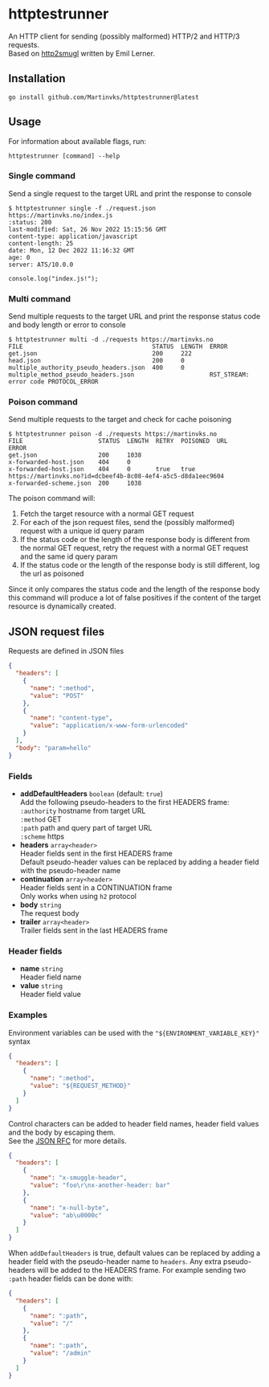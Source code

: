 # httptestrunner

An HTTP client for sending (possibly malformed) HTTP/2 and HTTP/3 requests.  
Based on [http2smugl](https://github.com/neex/http2smugl) written by Emil Lerner.

## Installation

```
go install github.com/Martinvks/httptestrunner@latest
```

## Usage

For information about available flags, run:

```
httptestrunner [command] --help
```

### Single command

Send a single request to the target URL and print the response to console

```
$ httptestrunner single -f ./request.json https://martinvks.no/index.js
:status: 200
last-modified: Sat, 26 Nov 2022 15:15:56 GMT
content-type: application/javascript
content-length: 25
date: Mon, 12 Dec 2022 11:16:32 GMT
age: 0
server: ATS/10.0.0

console.log("index.js!");
```

### Multi command

Send multiple requests to the target URL and print the response status code and body length or error to console

```
$ httptestrunner multi -d ./requests https://martinvks.no
FILE                                    STATUS  LENGTH  ERROR                                  
get.json                                200     222                                            
head.json                               200     0                                              
multiple_authority_pseudo_headers.json  400     0                                              
multiple_method_pseudo_headers.json                     RST_STREAM: error code PROTOCOL_ERROR 
```

### Poison command

Send multiple requests to the target and check for cache poisoning

```
$ httptestrunner poison -d ./requests https://martinvks.no
FILE                     STATUS  LENGTH  RETRY  POISONED  URL                                                                                        ERROR  
get.json                 200     1038                                                                                                                       
x-forwarded-host.json    404     0                                                                                                                       
x-forwarded-host.json    404     0       true   true      https://martinvks.no?id=dcbeef4b-8c08-4ef4-a5c5-d8da1eec9604         
x-forwarded-scheme.json  200     1038                     
```

The poison command will:
1. Fetch the target resource with a normal GET request
2. For each of the json request files, send the (possibly malformed) request with a unique id query param
3. If the status code or the length of the response body is different from the normal GET request, 
retry the request with a normal GET request and the same id query param
4. If the status code or the length of the response body is still different, log the url as poisoned

Since it only compares the status code and the length of the response body this command will produce
a lot of false positives if the content of the target resource is dynamically created.

## JSON request files

Requests are defined in JSON files

```json
{
  "headers": [
    {
      "name": ":method",
      "value": "POST"
    },
    {
      "name": "content-type",
      "value": "application/x-www-form-urlencoded"
    }
  ],
  "body": "param=hello"
}
```

### Fields

* **addDefaultHeaders**  `boolean` (default: `true`)  
Add the following pseudo-headers to the first HEADERS frame:  
`:authority` hostname from target URL  
`:method` GET  
`:path` path and query part of target URL  
`:scheme` https
* **headers** `array<header>`  
Header fields sent in the first HEADERS frame  
Default pseudo-header values can be replaced by adding a header field with the pseudo-header name
* **continuation** `array<header>`  
Header fields sent in a CONTINUATION frame  
Only works when using `h2` protocol
* **body** `string`  
The request body
* **trailer** `array<header>`  
Trailer fields sent in the last HEADERS frame

### Header fields

* **name** `string`  
Header field name
* **value** `string`  
Header field value

### Examples

Environment variables can be used with the `"${ENVIRONMENT_VARIABLE_KEY}"` syntax
```json
{
  "headers": [
    {
      "name": ":method",
      "value": "${REQUEST_METHOD}"
    }
  ]
}
```
Control characters can be added to header field names, header field values and the body by escaping them.  
See the [JSON RFC](https://www.rfc-editor.org/rfc/rfc8259.html#section-7) for more details.
```json
{
  "headers": [
    {
      "name": "x-smuggle-header",
      "value": "foo\r\nx-another-header: bar"
    },
    {
      "name": "x-null-byte",
      "value": "ab\u0000c"
    }
  ]
}
```
When `addDefaultHeaders` is true, default values can be replaced by adding a header field with the pseudo-header name to `headers`.
Any extra pseudo-headers will be added to the HEADERS frame.
For example sending two `:path` header fields can be done with:
```json
{
  "headers": [
    {
      "name": ":path",
      "value": "/"
    },
    {
      "name": ":path",
      "value": "/admin"
    }
  ]
}
```
